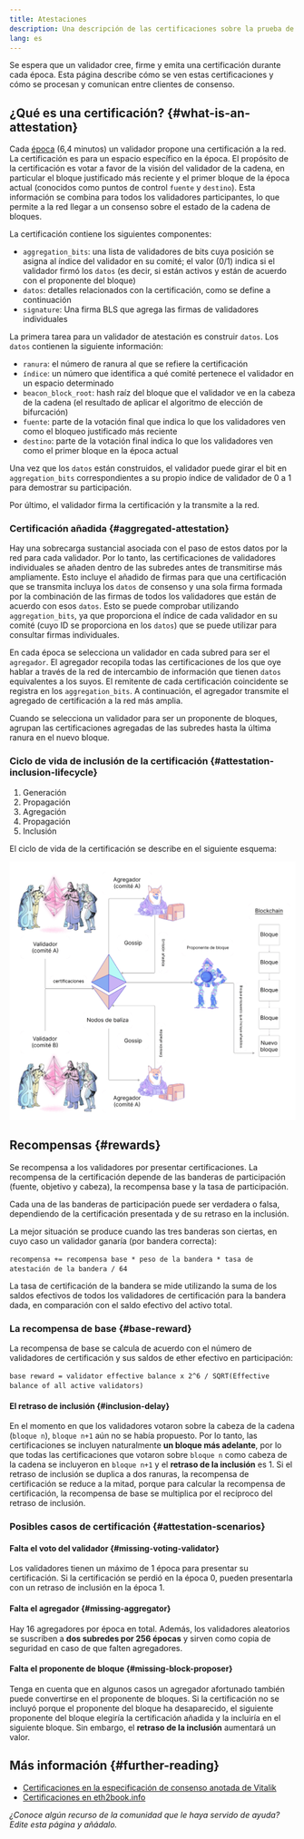 ```yaml
---
title: Atestaciones
description: Una descripción de las certificaciones sobre la prueba de participación de Ethereum.
lang: es
---
```


Se espera que un validador cree, firme y emita una certificación durante cada época. Esta página describe cómo se ven estas certificaciones y cómo se procesan y comunican entre clientes de consenso.

## ¿Qué es una certificación? {#what-is-an-attestation}

Cada [época](/glossary/#epoch) (6,4 minutos) un validador propone una certificación a la red. La certificación es para un espacio específico en la época. El propósito de la certificación es votar a favor de la visión del validador de la cadena, en particular el bloque justificado más reciente y el primer bloque de la época actual (conocidos como puntos de control `fuente` y `destino`). Esta información se combina para todos los validadores participantes, lo que permite a la red llegar a un consenso sobre el estado de la cadena de bloques.

La certificación contiene los siguientes componentes:

- `aggregation_bits`: una lista de validadores de bits cuya posición se asigna al índice del validador en su comité; el valor (0/1) indica si el validador firmó los `datos` (es decir, si están activos y están de acuerdo con el proponente del bloque)
- `datos`: detalles relacionados con la certificación, como se define a continuación
- `signature`: Una firma BLS que agrega las firmas de validadores individuales

La primera tarea para un validador de atestación es construir `datos`. Los `datos` contienen la siguiente información:

- `ranura`: el número de ranura al que se refiere la certificación
- `índice`: un número que identifica a qué comité pertenece el validador en un espacio determinado
- `beacon_block_root`: hash raíz del bloque que el validador ve en la cabeza de la cadena (el resultado de aplicar el algoritmo de elección de bifurcación)
- `fuente`: parte de la votación final que indica lo que los validadores ven como el bloqueo justificado más reciente
- `destino`: parte de la votación final indica lo que los validadores ven como el primer bloque en la época actual

Una vez que los `datos` están construidos, el validador puede girar el bit en `aggregation_bits` correspondientes a su propio índice de validador de 0 a 1 para demostrar su participación.

Por último, el validador firma la certificación y la transmite a la red.

### Certificación añadida {#aggregated-attestation}

Hay una sobrecarga sustancial asociada con el paso de estos datos por la red para cada validador. Por lo tanto, las certificaciones de validadores individuales se añaden dentro de las subredes antes de transmitirse más ampliamente. Esto incluye el añadido de firmas para que una certificación que se transmita incluya los `datos` de consenso y una sola firma formada por la combinación de las firmas de todos los validadores que están de acuerdo con esos `datos`. Esto se puede comprobar utilizando `aggregation_bits`, ya que proporciona el índice de cada validador en su comité (cuyo ID se proporciona en los `datos`) que se puede utilizar para consultar firmas individuales.

En cada época se selecciona un validador en cada subred para ser el `agregador`. El agregador recopila todas las certificaciones de los que oye hablar a través de la red de intercambio de información que tienen `datos` equivalentes a los suyos. El remitente de cada certificación coincidente se registra en los `aggregation_bits`. A continuación, el agregador transmite el agregado de certificación a la red más amplia.

Cuando se selecciona un validador para ser un proponente de bloques, agrupan las certificaciones agregadas de las subredes hasta la última ranura en el nuevo bloque.

### Ciclo de vida de inclusión de la certificación {#attestation-inclusion-lifecycle}

1. Generación
2. Propagación
3. Agregación
4. Propagación
5. Inclusión

El ciclo de vida de la certificación se describe en el siguiente esquema:

![ciclo de vida de las certificaciones](./attestation_schematic.png)

## Recompensas {#rewards}

Se recompensa a los validadores por presentar certificaciones. La recompensa de la certificación depende de las banderas de participación (fuente, objetivo y cabeza), la recompensa base y la tasa de participación.

Cada una de las banderas de participación puede ser verdadera o falsa, dependiendo de la certificación presentada y de su retraso en la inclusión.

La mejor situación se produce cuando las tres banderas son ciertas, en cuyo caso un validador ganaría (por bandera correcta):

`recompensa += recompensa base * peso de la bandera * tasa de atestación de la bandera / 64`

La tasa de certificación de la bandera se mide utilizando la suma de los saldos efectivos de todos los validadores de certificación para la bandera dada, en comparación con el saldo efectivo del activo total.

### La recompensa de base {#base-reward}

La recompensa de base se calcula de acuerdo con el número de validadores de certificación y sus saldos de ether efectivo en participación:

`base reward = validator effective balance x 2^6 / SQRT(Effective balance of all active validators)`

#### El retraso de inclusión {#inclusion-delay}

En el momento en que los validadores votaron sobre la cabeza de la cadena (`bloque n`), `bloque n+1` aún no se había propuesto. Por lo tanto, las certificaciones se incluyen naturalmente **un bloque más adelante**, por lo que todas las certificaciones que votaron sobre `bloque n` como cabeza de la cadena se incluyeron en `bloque n+1` y el **retraso de la inclusión** es 1. Si el retraso de inclusión se duplica a dos ranuras, la recompensa de certificación se reduce a la mitad, porque para calcular la recompensa de certificación, la recompensa de base se multiplica por el recíproco del retraso de inclusión.

### Posibles casos de certificación {#attestation-scenarios}

#### Falta el voto del validador {#missing-voting-validator}

Los validadores tienen un máximo de 1 época para presentar su certificación. Si la certificación se perdió en la época 0, pueden presentarla con un retraso de inclusión en la época 1.

#### Falta el agregador {#missing-aggregator}

Hay 16 agregadores por época en total. Además, los validadores aleatorios se suscriben a **dos subredes por 256 épocas** y sirven como copia de seguridad en caso de que falten agregadores.

#### Falta el proponente de bloque {#missing-block-proposer}

Tenga en cuenta que en algunos casos un agregador afortunado también puede convertirse en el proponente de bloques. Si la certificación no se incluyó porque el proponente del bloque ha desaparecido, el siguiente proponente del bloque elegiría la certificación añadida y la incluiría en el siguiente bloque. Sin embargo, el **retraso de la inclusión** aumentará un valor.

## Más información {#further-reading}

- [Certificaciones en la especificación de consenso anotada de Vitalik](https://github.com/ethereum/annotated-spec/blob/master/phase0/beacon-chain.md#attestationdata)
- [Certificaciones en eth2book.info](https://eth2book.info/capella/part3/containers/dependencies/#attestationdata)

_¿Conoce algún recurso de la comunidad que le haya servido de ayuda? Edite esta página y añádalo._
